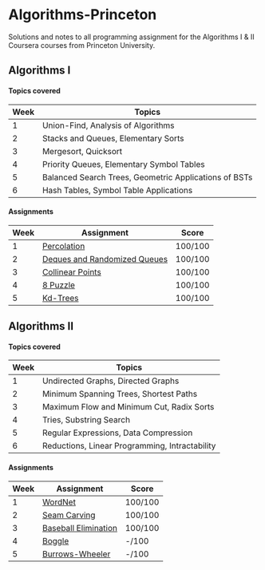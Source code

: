 # Algorithms-Princeton

Solutions and notes to all programming assignment for the Algorithms I & II Coursera courses from Princeton University.

## Algorithms I

#### Topics covered
| Week | Topics                                                |
|------|-------------------------------------------------------|
| 1    | Union-Find, Analysis of Algorithms                    |
| 2    | Stacks and Queues, Elementary Sorts                   |
| 3    | Mergesort, Quicksort                                  |
| 4    | Priority Queues, Elementary Symbol Tables             |
| 5    | Balanced Search Trees, Geometric Applications of BSTs |
| 6    | Hash Tables, Symbol Table Applications                |

#### Assignments
| Week | Assignment                                                                                                   | Score   |
|------|--------------------------------------------------------------------------------------------------------------|---------|
| 1    | [Percolation](https://coursera.cs.princeton.edu/algs4/assignments/percolation/specification.php)             | 100/100 |
| 2    | [Deques and Randomized Queues](https://coursera.cs.princeton.edu/algs4/assignments/queues/specification.php) | 100/100 |
| 3    | [Collinear Points](https://coursera.cs.princeton.edu/algs4/assignments/collinear/specification.php)          | 100/100 |
| 4    | [8 Puzzle](https://coursera.cs.princeton.edu/algs4/assignments/8puzzle/specification.php)                    | 100/100 |
| 5    | [Kd-Trees](https://coursera.cs.princeton.edu/algs4/assignments/kdtree/specification.php)                     | 100/100 |



## Algorithms II

#### Topics covered
| Week | Topics                                         |
|------|------------------------------------------------|
| 1    | Undirected Graphs, Directed Graphs             |
| 2    | Minimum Spanning Trees, Shortest Paths         |
| 3    | Maximum Flow and Minimum Cut, Radix Sorts      |
| 4    | Tries, Substring Search                        |
| 5    | Regular Expressions, Data Compression          |
| 6    | Reductions, Linear Programming, Intractability |

#### Assignments
| Week | Assignment                                                                                             | Score   |
|------|--------------------------------------------------------------------------------------------------------|---------|
| 1    | [WordNet](https://coursera.cs.princeton.edu/algs4/assignments/wordnet/specification.php)               | 100/100 |
| 2    | [Seam Carving](https://coursera.cs.princeton.edu/algs4/assignments/seam/specification.php)             | 100/100   |
| 3    | [Baseball Elimination](https://coursera.cs.princeton.edu/algs4/assignments/baseball/specification.php) | 100/100   |
| 4    | [Boggle](https://coursera.cs.princeton.edu/algs4/assignments/boggle/specification.php)                 | -/100   |
| 5    | [Burrows-Wheeler](https://coursera.cs.princeton.edu/algs4/assignments/burrows/specification.php)       | -/100   |





